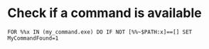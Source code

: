 # Check if a command is available


```
FOR %%x IN (my_command.exe) DO IF NOT [%%~$PATH:x]==[] SET MyCommandFound=1
```

